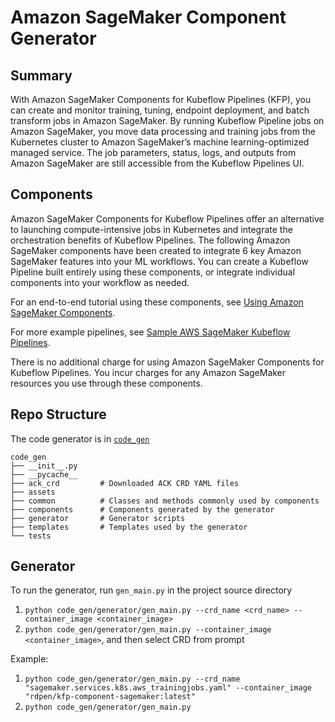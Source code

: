 # Amazon SageMaker Component Generator

## Summary
With Amazon SageMaker Components for Kubeflow Pipelines (KFP), you can create and monitor training, tuning, endpoint deployment, and batch transform jobs in Amazon SageMaker. By running Kubeflow Pipeline jobs on Amazon SageMaker, you move data processing and training jobs from the Kubernetes cluster to Amazon SageMaker’s machine learning-optimized managed service. The job parameters, status, logs, and outputs from Amazon SageMaker are still accessible from the Kubeflow Pipelines UI.

## Components
Amazon SageMaker Components for Kubeflow Pipelines offer an alternative to launching compute-intensive jobs in Kubernetes and integrate the orchestration benefits of Kubeflow Pipelines. The following Amazon SageMaker components have been created to integrate 6 key Amazon SageMaker features into your ML workflows. You can create a Kubeflow Pipeline built entirely using these components, or integrate individual components into your workflow as needed. 

For an end-to-end tutorial using these components, see [Using Amazon SageMaker Components](https://sagemaker.readthedocs.io/en/stable/workflows/kubernetes/using_amazon_sagemaker_components.html).

For more example pipelines, see [Sample AWS SageMaker Kubeflow Pipelines](https://github.com/kubeflow/pipelines/tree/master/samples/contrib/aws-samples).

There is no additional charge for using Amazon SageMaker Components for Kubeflow Pipelines. You incur charges for any Amazon SageMaker resources you use through these components.

## Repo Structure

The code generator is in [`code_gen`](https://github.com/rd-pong/kfp-component-generator/tree/main/code_gen)

```dotnetcli
code_gen
├── __init__.py
├── __pycache__
├── ack_crd         # Downloaded ACK CRD YAML files
├── assets          
├── common          # Classes and methods commonly used by components
├── components      # Components generated by the generator
├── generator       # Generator scripts
├── templates       # Templates used by the generator
└── tests           

```

## Generator

To run the generator, run `gen_main.py` in the project source directory

1. `python code_gen/generator/gen_main.py --crd_name <crd_name> --container_image <container_image>`
2. `python code_gen/generator/gen_main.py --container_image <container_image>`, and then select CRD from prompt

Example:
1. `python code_gen/generator/gen_main.py --crd_name "sagemaker.services.k8s.aws_trainingjobs.yaml" --container_image "rdpen/kfp-component-sagemaker:latest"`
2. `python code_gen/generator/gen_main.py`
